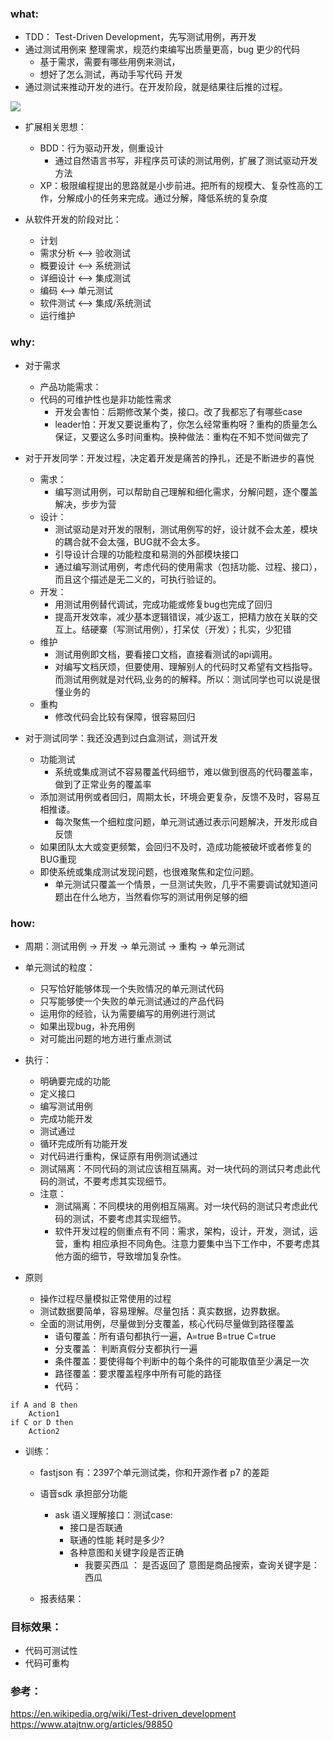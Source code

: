 ### what:
- TDD： Test-Driven Development，先写测试用例，再开发
- 通过测试用例来 整理需求，规范约束编写出质量更高，bug 更少的代码
    - 基于需求，需要有哪些用例来测试，
    - 想好了怎么测试，再动手写代码 开发
- 通过测试来推动开发的进行。在开发阶段，就是结果往后推的过程。

<img src = 'http://res.liang3307.tech/liang.tech/test/res/tdd.png'>
<br />

- 扩展相关思想：
    - BDD：行为驱动开发，侧重设计
        - 通过自然语言书写，非程序员可读的测试用例，扩展了测试驱动开发方法
    - XP：极限编程提出的思路就是小步前进。把所有的规模大、复杂性高的工作，分解成小的任务来完成。通过分解，降低系统的复杂度

- 从软件开发的阶段对比：
    - 计划
    - 需求分析 <--> 验收测试
    - 概要设计 <--> 系统测试
    - 详细设计 <--> 集成测试
    - 编码 <--> 单元测试
    - 软件测试 <--> 集成/系统测试
    - 运行维护

### why:
- 对于需求
    - 产品功能需求：
    - 代码的可维护性也是非功能性需求
        - 开发会害怕：后期修改某个类，接口。改了我都忘了有哪些case
        - leader怕：开发又要说重构了，你怎么经常重构呀？重构的质量怎么保证，又要这么多时间重构。换种做法：重构在不知不觉间做完了

- 对于开发同学：开发过程，决定着开发是痛苦的挣扎，还是不断进步的喜悦
    - 需求：
        - 编写测试用例，可以帮助自己理解和细化需求，分解问题，逐个覆盖解决，步步为营
    - 设计：
        - 测试驱动是对开发的限制，测试用例写的好，设计就不会太差，模块的耦合就不会太强，BUG就不会太多。
        - 引导设计合理的功能粒度和易测的外部模块接口
        - 通过编写测试用例，考虑代码的使用需求（包括功能、过程、接口），而且这个描述是无二义的，可执行验证的。
    - 开发：
        - 用测试用例替代调试，完成功能或修复bug也完成了回归
        - 提高开发效率，减少基本逻辑错误，减少返工，把精力放在关联的交互上。结硬寨（写测试用例），打呆仗（开发）；扎实，少犯错
    - 维护
        - 测试用例即文档，要看接口文档，直接看测试的api调用。
        - 对编写文档厌烦，但要使用、理解别人的代码时又希望有文档指导。而测试用例就是对代码,业务的的解释。所以：测试同学也可以说是很懂业务的
    - 重构
        - 修改代码会比较有保障，很容易回归

- 对于测试同学：我还没遇到过白盒测试，测试开发
    - 功能测试
        - 系统或集成测试不容易覆盖代码细节，难以做到很高的代码覆盖率，做到了正常业务的覆盖率
    - 添加测试用例或者回归，周期太长，环境会更复杂，反馈不及时，容易互相推诿。
        - 每次聚焦一个细粒度问题，单元测试通过表示问题解决，开发形成自反馈  
    - 如果团队太大或变更频繁，会回归不及时，造成功能被破坏或者修复的BUG重现
    - 即使系统或集成测试发现问题，也很难聚焦和定位问题。
        - 单元测试只覆盖一个情景，一旦测试失败，几乎不需要调试就知道问题出在什么地方，当然看你写的测试用例足够的细

### how:
- 周期：测试用例 -> 开发 -> 单元测试 -> 重构 -> 单元测试

- 单元测试的粒度：
    - 只写恰好能够体现一个失败情况的单元测试代码
    - 只写能够使一个失败的单元测试通过的产品代码
    - 运用你的经验，认为需要编写的用例进行测试
    - 如果出现bug，补充用例
    - 对可能出问题的地方进行重点测试

- 执行：
    - 明确要完成的功能
    - 定义接口
    - 编写测试用例
    - 完成功能开发
    - 测试通过
    - 循环完成所有功能开发
    - 对代码进行重构，保证原有用例测试通过
    - 测试隔离：不同代码的测试应该相互隔离。对一块代码的测试只考虑此代码的测试，不要考虑其实现细节。
    - 注意：
        - 测试隔离：不同模块的用例相互隔离。对一块代码的测试只考虑此代码的测试，不要考虑其实现细节。
        - 软件开发过程的侧重点有不同：需求，架构，设计，开发，测试，运营，重构 相应承担不同角色。注意力要集中当下工作中，不要考虑其他方面的细节，导致增加复杂性。

- 原则
    - 操作过程尽量模拟正常使用的过程
    - 测试数据要简单，容易理解。尽量包括：真实数据，边界数据。
    - 全面的测试用例，尽量做到分支覆盖，核心代码尽量做到路径覆盖
        - 语句覆盖：所有语句都执行一遍，A=true B=true C=true
        - 分支覆盖： 判断真假分支都执行一遍
        - 条件覆盖：要使得每个判断中的每个条件的可能取值至少满足一次
        - 路径覆盖：要求覆盖程序中所有可能的路径
        - 代码：
```
if A and B then
    Action1
if C or D then
    Action2
```

- 训练：
    - fastjson 有：2397个单元测试类，你和开源作者 p7 的差距

    - 语音sdk 承担部分功能
        - ask 语义理解接口：测试case:
            - 接口是否联通
            - 联通的性能 耗时是多少?
            - 各种意图和关键字段是否正确
                - 我要买西瓜 ： 是否返回了  意图是商品搜索，查询关键字是：西瓜

    - 报表结果：


### 目标效果：
- 代码可测试性
- 代码可重构

### 参考：
https://en.wikipedia.org/wiki/Test-driven_development
https://www.atajtnw.org/articles/98850
